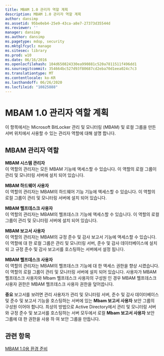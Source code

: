 ```yaml
---
title: MBAM 1.0 관리자 역할 계획
description: MBAM 1.0 관리자 역할 계획
author: dansimp
ms.assetid: 95be0eb4-25e9-43ca-a8e7-27373d35544d
ms.reviewer: ''
manager: dansimp
ms.author: dansimp
ms.pagetype: mdop, security
ms.mktglfcycl: manage
ms.sitesec: library
ms.prod: w10
ms.date: 06/16/2016
ms.openlocfilehash: 104d650824330ea990881c520a7811511f496dd1
ms.sourcegitcommit: 354664bc527d93f80687cd2eba70d1eea024c7c3
ms.translationtype: MT
ms.contentlocale: ko-KR
ms.lasthandoff: 06/26/2020
ms.locfileid: "10825888"
---
```

# MBAM 1.0 관리자 역할 계획


이 항목에서는 Microsoft BitLocker 관리 및 모니터링 (MBAM) 및 로컬 그룹을 만든 서버 위치에서 사용할 수 있는 관리자 역할에 대해 설명 합니다.

## MBAM 관리자 역할


<a href="" id="---------------mbam-system-administrators"></a> **MBAM 시스템 관리자**  
이 역할의 관리자는 모든 MBAM 기능에 액세스할 수 있습니다. 이 역할의 로컬 그룹이 관리 및 모니터링 서버에 설치 되어 있습니다.

<a href="" id="---------------mbam-hardware-users"></a> **MBAM 하드웨어 사용자**  
이 역할의 관리자는 MBAM의 하드웨어 기능 기능에 액세스할 수 있습니다. 이 역할의 로컬 그룹이 관리 및 모니터링 서버에 설치 되어 있습니다.

<a href="" id="---------------mbam-helpdesk-users"></a> **MBAM 헬프데스크 사용자**  
이 역할의 관리자는 MBAM의 헬프데스크 기능에 액세스할 수 있습니다. 이 역할의 로컬 그룹이 관리 및 모니터링 서버에 설치 되어 있습니다.

<a href="" id="---------------mbam--report-users"></a> **MBAM 보고서 사용자**  
이 역할의 관리자는 MBAM의 규정 준수 및 감사 보고서 기능에 액세스할 수 있습니다. 이 역할에 대 한 로컬 그룹은 관리 및 모니터링 서버, 준수 및 감사 데이터베이스에 설치 되 고 규정 준수 및 감사 보고서를 호스팅하는 서버에서 설정 됩니다.

<a href="" id="---------------mbam--advanced-helpdesk-users"></a> **MBAM 헬프데스크 사용자**  
이 역할의 관리자는 MBAM의 헬프데스크 기능에 대 한 액세스 권한을 향상 시켰습니다. 이 역할의 로컬 그룹이 관리 및 모니터링 서버에 설치 되어 있습니다. 사용자가 MBAM 헬프데스크 사용자와 Mbam 헬프데스크 사용자의 구성원 인 경우 MBAM 헬프데스크 사용자 권한은 MBAM 헬프데스크 사용자 권한을 덮어씁니다.

**중요**  보고서를 보려면 관리 사용자가 관리 및 모니터링 서버, 준수 및 감사 데이터베이스 및 준수 및 보고서 기능을 호스팅하는 서버에 있는 **Mbam 보고서 사용자** 보안 그룹의 구성원 이어야 합니다. 최상의 방법으로 Active Directory에서 관리 및 모니터링 서버와 규정 준수 및 보고서를 호스팅하는 서버 모두에서 로컬 **Mbam 보고서 사용자** 보안 그룹에 대 한 권한을 사용 하 여 보안 그룹을 만듭니다.

 

## 관련 항목


[MBAM 1.0용 환경 준비](preparing-your-environment-for-mbam-10.md)

 

 





